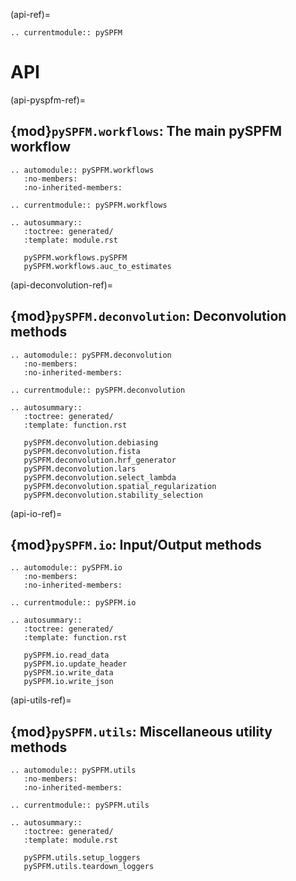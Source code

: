 (api-ref)=

```{eval-rst}
.. currentmodule:: pySPFM
```

# API

(api-pyspfm-ref)=

## {mod}`pySPFM.workflows`: The main pySPFM workflow

```{eval-rst}
.. automodule:: pySPFM.workflows
   :no-members:
   :no-inherited-members:
```

```{eval-rst}
.. currentmodule:: pySPFM.workflows
```

```{eval-rst}
.. autosummary::
   :toctree: generated/
   :template: module.rst

   pySPFM.workflows.pySPFM
   pySPFM.workflows.auc_to_estimates
```

(api-deconvolution-ref)=

## {mod}`pySPFM.deconvolution`: Deconvolution methods

```{eval-rst}
.. automodule:: pySPFM.deconvolution
   :no-members:
   :no-inherited-members:
```

```{eval-rst}
.. currentmodule:: pySPFM.deconvolution
```

```{eval-rst}
.. autosummary::
   :toctree: generated/
   :template: function.rst

   pySPFM.deconvolution.debiasing
   pySPFM.deconvolution.fista
   pySPFM.deconvolution.hrf_generator
   pySPFM.deconvolution.lars
   pySPFM.deconvolution.select_lambda
   pySPFM.deconvolution.spatial_regularization
   pySPFM.deconvolution.stability_selection

```

(api-io-ref)=

## {mod}`pySPFM.io`: Input/Output methods

```{eval-rst}
.. automodule:: pySPFM.io
   :no-members:
   :no-inherited-members:
```

```{eval-rst}
.. currentmodule:: pySPFM.io
```

```{eval-rst}
.. autosummary::
   :toctree: generated/
   :template: function.rst

   pySPFM.io.read_data
   pySPFM.io.update_header
   pySPFM.io.write_data
   pySPFM.io.write_json

```

(api-utils-ref)=

## {mod}`pySPFM.utils`: Miscellaneous utility methods

```{eval-rst}
.. automodule:: pySPFM.utils
   :no-members:
   :no-inherited-members:
```

```{eval-rst}
.. currentmodule:: pySPFM.utils
```

```{eval-rst}
.. autosummary::
   :toctree: generated/
   :template: module.rst

   pySPFM.utils.setup_loggers
   pySPFM.utils.teardown_loggers
```
